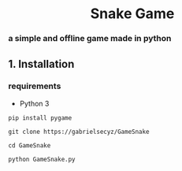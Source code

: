 <h1 align="center">Snake Game</h1>

### a simple and offline game made in python

## 1. Installation

### requirements
- Python 3

```
pip install pygame
```
```
git clone https://gabrielsecyz/GameSnake
```
```
cd GameSnake
```
```
python GameSnake.py
```
